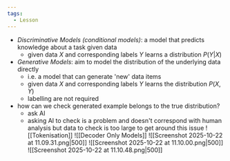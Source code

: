 ```yaml
---
tags:
  - Lesson
---
```

- *Discriminative Models (conditional models)*: a model that predicts knowledge about a task given data
	- given data $X$ and corresponding labels $Y$ learns a distribution $P(Y|X)$
- *Generative Models*: aim to model the distribution of the underlying data directly
	- i.e. a model that can generate 'new' data items
	- given data $X$ and corresponding labels $Y$ learns the distribution $P(X,Y)$
	- labelling are not required
- how can we check generated example belongs to the true distribution?
	- ask AI
	- asking AI to check is a problem and doesn't correspond with human analysis but data to check is too large to get around this issue
![[Tokenisation]]
![[Decoder Only Models]]
![[Screenshot 2025-10-22 at 11.09.31.png|500]]
![[Screenshot 2025-10-22 at 11.10.00.png|500]]
![[Screenshot 2025-10-22 at 11.10.48.png|500]]
